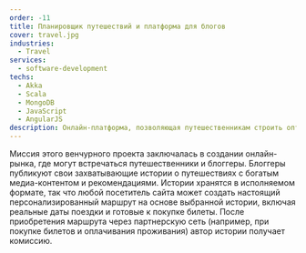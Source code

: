 ```yaml
---
order: -11
title: Планировщик путешествий и платформа для блогов
cover: travel.jpg
industries:
  - Travel
services:
  - software-development
techs:
  - Akka
  - Scala
  - MongoDB
  - JavaScript
  - AngularJS
description: Онлайн-платформа, позволяющая путешественникам строить оптимальные маршруты поездок, делиться опытом путешествий и зарабатывать деньги
---
```

Миссия этого венчурного проекта заключалась в создании онлайн-рынка, где могут встречаться путешественники и блоггеры.
Блоггеры публикуют свои захватывающие истории о путешествиях с богатым медиа-контентом и рекомендациями.
Истории хранятся в исполняемом формате, так что любой посетитель сайта может создать настоящий персонализированный маршрут на основе выбранной истории, включая
реальные даты поездки и готовые к покупке билеты. После приобретения маршрута через партнерскую сеть
(например, при покупке билетов и оплачивания проживания) автор истории получает комиссию.
